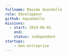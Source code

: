 ```yaml
---
fullname: Maxime Quandalle
role: Développeur
github: mquandalle
missions:
  - start: 2019-06-01
    end:
    status: independent
startups:
    - mon-entreprise
---
```

